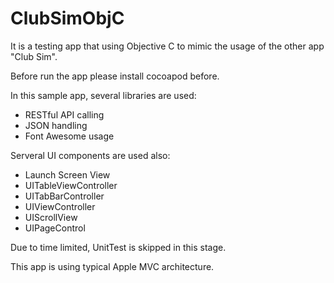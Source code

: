 # ClubSimObjC

It is a testing app that using Objective C to mimic the usage of the other app "Club Sim".

Before run the app please install cocoapod before.

In this sample app, several libraries are used:
- RESTful API calling
- JSON handling
- Font Awesome usage

Serveral UI components are used also:
- Launch Screen View
- UITableViewController
- UITabBarController
- UIViewController
- UIScrollView
- UIPageControl

Due to time limited, UnitTest is skipped in this stage.

This app is using typical Apple MVC architecture.
